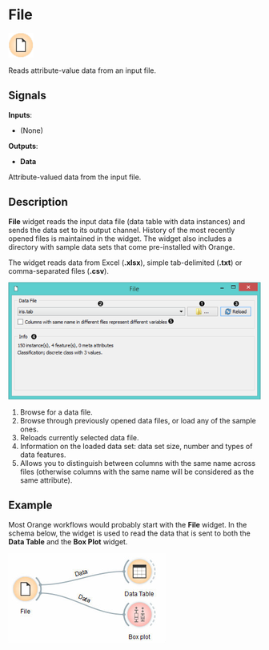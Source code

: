 File
====

![File icon](icons/file.png)

Reads attribute-value data from an input file.

Signals
-------

**Inputs**:

 - (None)

**Outputs**:

 - **Data**

  Attribute-valued data from the input file.

Description
-----------

**File** widget reads the input data file (data table with data instances)
and sends the data set to its output channel. History of the most recently opened files is maintained in the widget. The widget also includes a directory with sample data sets that come pre-installed with Orange.

The widget reads data from Excel (**.xlsx**), simple tab-delimited (**.txt**) or comma-separated
files (**.csv**).

![File widget with loaded Iris data set](images/File-stamped.png)

1. Browse for a data file.
2. Browse through previously opened data files, or load any of the sample ones.
3. Reloads currently selected data file.
4. Information on the loaded data set: data set size, number and types of data features.
5. Allows you to distinguish between columns with the same name across files (otherwise columns with the same name will be considered as the same attribute).

Example
-------

Most Orange workflows would probably start with the **File** widget. In the
schema below, the widget is used to read the data that is sent to both the
**Data Table** and the **Box Plot** widget.

![Example schema with File widget](images/File-Workflow.png)

